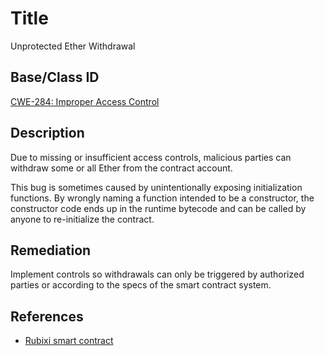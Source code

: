 # Title 
Unprotected Ether Withdrawal

## Base/Class ID
[CWE-284: Improper Access Control](https://cwe.mitre.org/data/definitions/284.html)

## Description 

Due to missing or insufficient access controls, malicious parties can withdraw some or all Ether from the contract account.

This bug is sometimes caused by unintentionally exposing initialization functions. By wrongly naming a function intended to be a constructor, the constructor code ends up in the runtime bytecode and can be called by anyone to re-initialize the contract.

## Remediation

Implement controls so withdrawals can only be triggered by authorized parties or according to the specs of the smart contract system.

## References 

- [Rubixi smart contract](https://etherscan.io/address/0xe82719202e5965Cf5D9B6673B7503a3b92DE20be#code)
